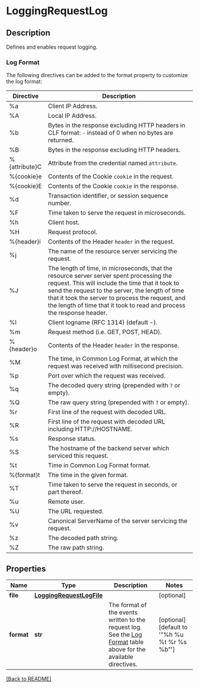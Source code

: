 # LoggingRequestLog

## Description

Defines and enables request logging.

### Log Format
The following directives can be added to the format property to customize the log format:

Directive | Description
--------- | -----------
%a | Client IP Address.
%A | Local IP Address.
%b | Bytes in the response excluding HTTP headers in CLF format: `-` instead of 0 when no bytes are returned.
%B | Bytes in the response excluding HTTP headers.
%{attribute}C | Attribute from the credential named `attribute`.
%{cookie}e | Contents of the Cookie `cookie` in the request.
%{cookie}E | Contents of the Cookie `cookie` in the response.
%d | Transaction identifier, or session sequence number.
%F | Time taken to serve the request in microseconds.
%h | Client host.
%H | Request protocol.
%{header}i | Contents of the Header `header` in the request.
%j | The name of the resource server servicing the request.
%J | The length of time, in microseconds, that the resource server server spent processing the request. This will include the time that it took to send the request to the server, the length of time that it took the server to process the request, and the length of time that it took to read and process the response header.
%l | Client logname (RFC 1314) (default -).
%m | Request method (i.e. GET, POST, HEAD).
%{header}o | Contents of the Header `header` in the response.
%M | The time, in Common Log Format, at which the request was received with millisecond precision.
%p | Port over which the request was received.
%q | The decoded query string (prepended with `?` or empty).
%Q | The raw query string (prepended with `?` or empty).
%r | First line of the request with decoded URL.
%R | First line of the request with decoded URL including HTTP://HOSTNAME.
%s | Response status.
%S | The hostname of the backend server which serviced this request.
%t | Time in Common Log Format format.
%{format}t | The time in the given format.
%T | Time taken to serve the request in seconds, or part thereof.
%u | Remote user.
%U | The URL requested.
%v | Canonical ServerName of the server servicing the request.
%z | The decoded path string.
%Z | The raw path string.


## Properties

Name | Type | Description | Notes
------------ | ------------- | ------------- | -------------
**file** | [**LoggingRequestLogFile**](LoggingRequestLogFile.md) |  | [optional] 
**format** | **str** | The format of the events written to the request log. See the [Log Format](#log-format) table above for the available directives.  | [optional] [default to '"%h %u %t %r %s %b"']

[[Back to README]](../README.md)



